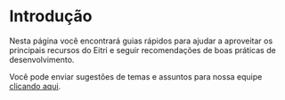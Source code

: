 # Introdução

Nesta página você encontrará guias rápidos para ajudar a aproveitar os principais recursos do Eitri e seguir recomendações de boas práticas de desenvolvimento.

Você pode enviar sugestões de temas e assuntos para nossa equipe [clicando aqui](#).